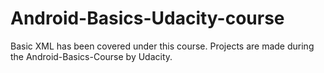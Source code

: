 # Android-Basics-Udacity-course

Basic XML has been covered under this course.
Projects are made during the Android-Basics-Course by Udacity.
